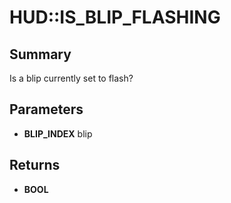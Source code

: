 # HUD::IS_BLIP_FLASHING

## Summary
Is a blip currently set to flash?

## Parameters
* **BLIP_INDEX** blip

## Returns
* **BOOL**